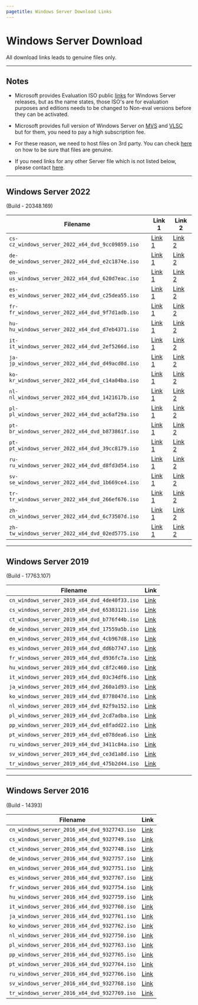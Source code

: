 ```yaml
---
pagetitle: Windows Server Download Links
---
```


# Windows Server Download

All download links leads to genuine files only.

------------------------------------------------------------------------

## Notes

-   Microsoft provides Evaluation ISO public [links](https://www.microsoft.com/en-in/evalcenter) for Windows Server releases, but as the name states, those ISO's are for evaluation purposes and editions needs to be changed to Non-eval versions before they can be activated.

-   Microsoft provides full version of Windows Server on [MVS](https://visualstudio.microsoft.com/subscriptions/) and [VLSC](https://www.microsoft.com/licensing/ServiceCenter/default.aspx) but for them, you need to pay a high subscription fee.

-   For these reason, we need to host files on 3rd party. You can check [here](genuine-installation-media.html#How_to_verify_genuinity_of_files) on how to be sure that files are genuine.

-   If you need links for any other Server file which is not listed below, please contact [here](https://discord.gg/gjJEfq7ux8).

------------------------------------------------------------------------

## Windows Server 2022

(Build - 20348.169)

| Filename                                         | Link 1                                      | Link 2                                                                                                                  |
|--------------------------------------------------------|--------|--------|
| `cs-cz_windows_server_2022_x64_dvd_9cc09859.iso` | [Link 1](https://pixeldrain.com/u/JfFza6jP) | [Link 2](https://iso.massgrave.dev/ac11daa2-3b46-406a-851a-236f38fc9571/cs-cz_windows_server_2022_x64_dvd_9cc09859.iso) |
| `de-de_windows_server_2022_x64_dvd_e2c1874e.iso` | [Link 1](https://pixeldrain.com/u/UMxebY31) | [Link 2](https://iso.massgrave.dev/ac11daa2-3b46-406a-851a-236f38fc9571/de-de_windows_server_2022_x64_dvd_e2c1874e.iso) |
| `en-us_windows_server_2022_x64_dvd_620d7eac.iso` | [Link 1](https://pixeldrain.com/u/tS6ncsWe) | [Link 2](https://iso.massgrave.dev/ac11daa2-3b46-406a-851a-236f38fc9571/en-us_windows_server_2022_x64_dvd_620d7eac.iso) |
| `es-es_windows_server_2022_x64_dvd_c25dea55.iso` | [Link 1](https://pixeldrain.com/u/DaUQcLj9) | [Link 2](https://iso.massgrave.dev/ac11daa2-3b46-406a-851a-236f38fc9571/es-es_windows_server_2022_x64_dvd_c25dea55.iso) |
| `fr-fr_windows_server_2022_x64_dvd_9f7d1adb.iso` | [Link 1](https://pixeldrain.com/u/owCPNoyj) | [Link 2](https://iso.massgrave.dev/ac11daa2-3b46-406a-851a-236f38fc9571/fr-fr_windows_server_2022_x64_dvd_9f7d1adb.iso) |
| `hu-hu_windows_server_2022_x64_dvd_d7eb4371.iso` | [Link 1](https://pixeldrain.com/u/7uvBTCsp) | [Link 2](https://iso.massgrave.dev/ac11daa2-3b46-406a-851a-236f38fc9571/hu-hu_windows_server_2022_x64_dvd_d7eb4371.iso) |
| `it-it_windows_server_2022_x64_dvd_2ef5266d.iso` | [Link 1](https://pixeldrain.com/u/P8nZrF9D) | [Link 2](https://iso.massgrave.dev/ac11daa2-3b46-406a-851a-236f38fc9571/it-it_windows_server_2022_x64_dvd_2ef5266d.iso) |
| `ja-jp_windows_server_2022_x64_dvd_d49acd0d.iso` | [Link 1](https://pixeldrain.com/u/5n8QVsM6) | [Link 2](https://iso.massgrave.dev/ac11daa2-3b46-406a-851a-236f38fc9571/ja-jp_windows_server_2022_x64_dvd_d49acd0d.iso) |
| `ko-kr_windows_server_2022_x64_dvd_c14a04ba.iso` | [Link 1](https://pixeldrain.com/u/iTGW2dGY) | [Link 2](https://iso.massgrave.dev/ac11daa2-3b46-406a-851a-236f38fc9571/ko-kr_windows_server_2022_x64_dvd_c14a04ba.iso) |
| `nl-nl_windows_server_2022_x64_dvd_1421617b.iso` | [Link 1](https://pixeldrain.com/u/uBvrcgiT) | [Link 2](https://iso.massgrave.dev/ac11daa2-3b46-406a-851a-236f38fc9571/nl-nl_windows_server_2022_x64_dvd_1421617b.iso) |
| `pl-pl_windows_server_2022_x64_dvd_ac6af29a.iso` | [Link 1](https://pixeldrain.com/u/Q6dgZCjQ) | [Link 2](https://iso.massgrave.dev/ac11daa2-3b46-406a-851a-236f38fc9571/pl-pl_windows_server_2022_x64_dvd_ac6af29a.iso) |
| `pt-br_windows_server_2022_x64_dvd_b873861f.iso` | [Link 1](https://pixeldrain.com/u/3esTGw34) | [Link 2](https://iso.massgrave.dev/ac11daa2-3b46-406a-851a-236f38fc9571/pt-br_windows_server_2022_x64_dvd_b873861f.iso) |
| `pt-pt_windows_server_2022_x64_dvd_39cc8179.iso` | [Link 1](https://pixeldrain.com/u/y7vXdsZq) | [Link 2](https://iso.massgrave.dev/ac11daa2-3b46-406a-851a-236f38fc9571/pt-pt_windows_server_2022_x64_dvd_39cc8179.iso) |
| `ru-ru_windows_server_2022_x64_dvd_d8fd3d54.iso` | [Link 1](https://pixeldrain.com/u/AW5474ST) | [Link 2](https://iso.massgrave.dev/ac11daa2-3b46-406a-851a-236f38fc9571/ru-ru_windows_server_2022_x64_dvd_d8fd3d54.iso) |
| `sv-se_windows_server_2022_x64_dvd_1b669ce4.iso` | [Link 1](https://pixeldrain.com/u/evwYbbSn) | [Link 2](https://iso.massgrave.dev/ac11daa2-3b46-406a-851a-236f38fc9571/sv-se_windows_server_2022_x64_dvd_1b669ce4.iso) |
| `tr-tr_windows_server_2022_x64_dvd_266ef676.iso` | [Link 1](https://pixeldrain.com/u/VXfDs1ya) | [Link 2](https://iso.massgrave.dev/ac11daa2-3b46-406a-851a-236f38fc9571/tr-tr_windows_server_2022_x64_dvd_266ef676.iso) |
| `zh-cn_windows_server_2022_x64_dvd_6c73507d.iso` | [Link 1](https://pixeldrain.com/u/EJhVYh3u) | [Link 2](https://iso.massgrave.dev/ac11daa2-3b46-406a-851a-236f38fc9571/zh-cn_windows_server_2022_x64_dvd_6c73507d.iso) |
| `zh-tw_windows_server_2022_x64_dvd_02ed5775.iso` | [Link 1](https://pixeldrain.com/u/jsQdFRNP) | [Link 2](https://iso.massgrave.dev/ac11daa2-3b46-406a-851a-236f38fc9571/zh-tw_windows_server_2022_x64_dvd_02ed5775.iso) |

------------------------------------------------------------------------

## Windows Server 2019

(Build - 17763.107)

| Filename                                      | Link                                      |
|-------------------------------------------------------------|--------|
| `cn_windows_server_2019_x64_dvd_4de40f33.iso` | [Link](https://pixeldrain.com/u/dc2N5BXD) |
| `cs_windows_server_2019_x64_dvd_65383121.iso` | [Link](https://pixeldrain.com/u/2SJ2hCyG) |
| `ct_windows_server_2019_x64_dvd_b776f44b.iso` | [Link](https://pixeldrain.com/u/eTGHUNAe) |
| `de_windows_server_2019_x64_dvd_17559a5b.iso` | [Link](https://pixeldrain.com/u/oFb4VqCy) |
| `en_windows_server_2019_x64_dvd_4cb967d8.iso` | [Link](https://pixeldrain.com/u/Uy7S4T7J) |
| `es_windows_server_2019_x64_dvd_dd6b7747.iso` | [Link](https://pixeldrain.com/u/HEoL1w9G) |
| `fr_windows_server_2019_x64_dvd_d936fc7a.iso` | [Link](https://pixeldrain.com/u/9EDGiUPJ) |
| `hu_windows_server_2019_x64_dvd_c8f2c460.iso` | [Link](https://pixeldrain.com/u/XKq4VV9W) |
| `it_windows_server_2019_x64_dvd_03c34df6.iso` | [Link](https://pixeldrain.com/u/w7kw1pH9) |
| `ja_windows_server_2019_x64_dvd_260a1d93.iso` | [Link](https://pixeldrain.com/u/79oAZFVA) |
| `ko_windows_server_2019_x64_dvd_8778047d.iso` | [Link](https://pixeldrain.com/u/GDxZfKgC) |
| `nl_windows_server_2019_x64_dvd_82f9a152.iso` | [Link](https://pixeldrain.com/u/RnupRTfU) |
| `pl_windows_server_2019_x64_dvd_2cd7adba.iso` | [Link](https://pixeldrain.com/u/r16j5KPZ) |
| `pp_windows_server_2019_x64_dvd_e8fadd22.iso` | [Link](https://pixeldrain.com/u/x61M9RUM) |
| `pt_windows_server_2019_x64_dvd_e078dea6.iso` | [Link](https://pixeldrain.com/u/UW1NsYnF) |
| `ru_windows_server_2019_x64_dvd_3411c84a.iso` | [Link](https://pixeldrain.com/u/8yrScqdy) |
| `sv_windows_server_2019_x64_dvd_ce3d1a8d.iso` | [Link](https://pixeldrain.com/u/fG87zasg) |
| `tr_windows_server_2019_x64_dvd_475b2d44.iso` | [Link](https://pixeldrain.com/u/3awyqR9Y) |

------------------------------------------------------------------------

## Windows Server 2016

(Build - 14393)

| Filename                                     | Link                                      |
|-----------------------------------------------------------------|-------|
| `cn_windows_server_2016_x64_dvd_9327743.iso` | [Link](https://pixeldrain.com/u/5j5sF6fP) |
| `cs_windows_server_2016_x64_dvd_9327749.iso` | [Link](https://pixeldrain.com/u/pWhAc4fW) |
| `ct_windows_server_2016_x64_dvd_9327748.iso` | [Link](https://pixeldrain.com/u/SBPiWMUG) |
| `de_windows_server_2016_x64_dvd_9327757.iso` | [Link](https://pixeldrain.com/u/Nbfn1jPV) |
| `en_windows_server_2016_x64_dvd_9327751.iso` | [Link](https://pixeldrain.com/u/i1sQVTwV) |
| `es_windows_server_2016_x64_dvd_9327767.iso` | [Link](https://pixeldrain.com/u/S7BGPt2u) |
| `fr_windows_server_2016_x64_dvd_9327754.iso` | [Link](https://pixeldrain.com/u/Go5u1oWx) |
| `hu_windows_server_2016_x64_dvd_9327759.iso` | [Link](https://pixeldrain.com/u/efN42zNU) |
| `it_windows_server_2016_x64_dvd_9327760.iso` | [Link](https://pixeldrain.com/u/mtB6Tgm7) |
| `ja_windows_server_2016_x64_dvd_9327761.iso` | [Link](https://pixeldrain.com/u/DzTTXJYT) |
| `ko_windows_server_2016_x64_dvd_9327762.iso` | [Link](https://pixeldrain.com/u/LE2Hj2fN) |
| `nl_windows_server_2016_x64_dvd_9327750.iso` | [Link](https://pixeldrain.com/u/Rd5Eht8g) |
| `pl_windows_server_2016_x64_dvd_9327763.iso` | [Link](https://pixeldrain.com/u/if91RbRp) |
| `pp_windows_server_2016_x64_dvd_9327765.iso` | [Link](https://pixeldrain.com/u/RH8SzAwc) |
| `pt_windows_server_2016_x64_dvd_9327764.iso` | [Link](https://pixeldrain.com/u/ZuqxSNoV) |
| `ru_windows_server_2016_x64_dvd_9327766.iso` | [Link](https://pixeldrain.com/u/rYLSTdbT) |
| `sv_windows_server_2016_x64_dvd_9327768.iso` | [Link](https://pixeldrain.com/u/yM6eWso1) |
| `tr_windows_server_2016_x64_dvd_9327769.iso` | [Link](https://pixeldrain.com/u/E3Tkkrgk) |
